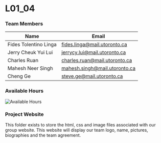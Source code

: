 # L01_04

### Team Members

| Name                  | Email                         |
| --------------------- | ----------------------------- |
| Fides Tolentino Linga | fides.linga@mail.utoronto.ca  |
| Jerry Cheuk Yui Lui   | jerrycy.lui@mail.utoronto.ca  |
| Charles Ruan          | charles.ruan@mail.utoronto.ca |
| Mahesh Neer Singh     | mahesh.singh@mail.utoronto.ca |
| Cheng Ge              | steve.ge@mail.utoronto.ca     |

### Available Hours

![Available Hours](https://github.com/CSCC01F17/L01_04/blob/master/AvailableHours.png)

### Project Website

This folder exists to store the html, css and image files associated with our group website. This website will display our team logo, name, pictures, biographies and the team agreement.
